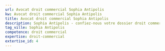 ```yaml
---
url: Avocat droit commercial Sophia Antipolis
kw: Avocat droit commercial Sophia Antipolis
title: Avocat droit commercial Sophia Antipolis
description: Sophia Antipolis - confiez-nous votre dossier droit commercial
tag_ville: Sophia Antipolis
competence: droit commercial
expertise: droit-commercial
extertise_id: 4
---
```

